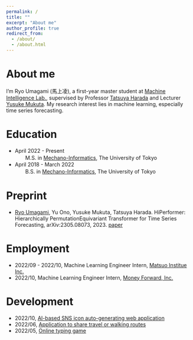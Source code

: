 ```yaml
---
permalink: /
title: ""
excerpt: "About me"
author_profile: true
redirect_from: 
  - /about/
  - /about.html
---
```


About me
======
I’m Ryo Umagami (馬上凌), a first-year master student at [Machine Intelligence Lab.](https://www.mi.t.u-tokyo.ac.jp/en), supervised by Professor [Tatsuya Harada](https://www.mi.t.u-tokyo.ac.jp/harada/) and Lecturer [Yusuke Mukuta](https://www.mi.t.u-tokyo.ac.jp/mukuta/index_ja.html). My research interest lies in machine learning, especially time series forecasting.

Education
======
- April 2022 - Present<br>
　　M.S. in [Mechano-Informatics](https://www.i.u-tokyo.ac.jp/edu/course/m-i/index_e.shtml), The University of Tokyo
- April 2018 - March 2022<br>
　　B.S. in [Mechano-Informatics](https://www.i.u-tokyo.ac.jp/edu/course/m-i/index_e.shtml), The University of Tokyo

Preprint
======
- <u>Ryo Umagami</u>, Yu Ono, Yusuke Mukuta, Tatsuya Harada. HiPerformer: Hierarchically PermutationEquivariant Transformer for Time Series Forecasting, arXiv:2305.08073, 2023. [paper](https://arxiv.org/abs/2305.08073)
  
  
Employment
======
- 2022/09 - 2022/10, Machine Learning Engineer Intern, [Matsuo Institue Inc.](https://matsuo-institute.com/)
- 2022/10, Machine Learning Engineer Intern, [Money Forward, Inc.](https://corp.moneyforward.com/en/)

Development
======
- 2022/10, [AI-based SNS icon auto-generating web application](https://github.com/jphacks/B_2210)
- 2022/06, [Application to share travel or walking routes](https://github.com/asupara-to-asobou/root-share)
- 2022/05, [Online typing game](https://github.com/ummaaa/nanja-type)
